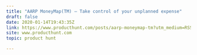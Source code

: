 ```yaml
---
title: "AARP MoneyMap(TM) — Take control of your unplanned expense"
draft: false
date: 2020-01-14T19:43:35Z
link: https://www.producthunt.com/posts/aarp-moneymap-tm?utm_medium=RSS&utm_source=hune
site: www.producthunt.com
topic: product hunt  

---
```

